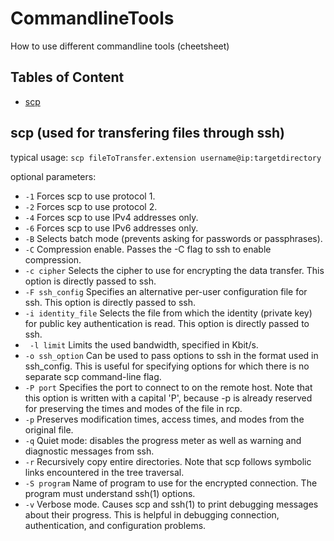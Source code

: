 # CommandlineTools
How to use different commandline tools (cheetsheet)

## Tables of Content
* [scp](https://github.com/Zindre17/CommandlineTools#scp-used-for-transfering-files-through-ssh)

## scp (used for transfering files through ssh)
typical usage: `scp fileToTransfer.extension username@ip:targetdirectory`

optional parameters:
* `-1`  Forces scp to use protocol 1.
* `-2`  Forces scp to use protocol 2.
* `-4`  Forces scp to use IPv4 addresses only.
* `-6`  Forces scp to use IPv6 addresses only.
* `-B`  Selects batch mode (prevents asking for passwords or passphrases).
* `-C`  Compression enable. Passes the -C flag to ssh to enable compression.
* `-c cipher` Selects the cipher to use for encrypting the data transfer. This option is directly passed to ssh.
* `-F ssh_config` Specifies an alternative per-user configuration file for ssh. This option is directly passed to ssh.
* `-i identity_file` Selects the file from which the identity (private key) for public key authentication is read. This option is directly passed to ssh.
* ` -l limit` Limits the used bandwidth, specified in Kbit/s.
* `-o ssh_option` Can be used to pass options to ssh in the format used in ssh_config. This is useful for specifying options for which there is no separate scp command-line flag.
* `-P port` Specifies the port to connect to on the remote host. Note that this option is written with a capital 'P', because -p is already reserved for preserving the times and modes of the file in rcp.
* `-p` Preserves modification times, access times, and modes from the original file.
* `-q` Quiet mode: disables the progress meter as well as warning and diagnostic messages from ssh.
* `-r` Recursively copy entire directories. Note that scp follows symbolic links encountered in the tree traversal.
* `-S program` Name of program to use for the encrypted connection. The program must understand ssh(1) options.
* `-v` Verbose mode. Causes scp and ssh(1) to print debugging messages about their progress. This is helpful in debugging connection, authentication, and configuration problems.
